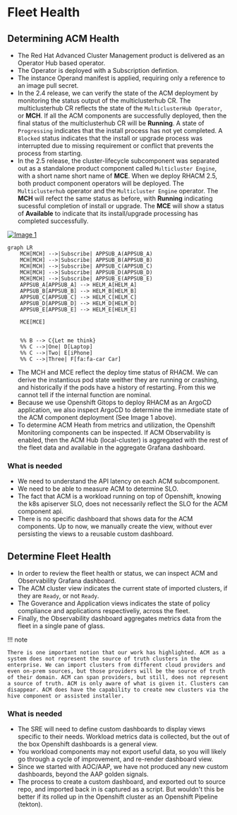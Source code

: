 # Fleet Health

## Determining ACM Health

- The Red Hat Advanced Cluster Management product is delivered as an Operator Hub based operator.
- The Operator is deployed with a Subscription defintion.
- The instance Operand manifest is applied, requiring only a reference to an image pull secret.
- In the 2.4 release, we can verify the state of the ACM deployment by monitoring the status output of the multiclusterhub CR. The multiclusterhub CR reflects the state of the `MulticlusterHub Operator`, or **MCH**. If all the ACM components are successfully deployed, then the final status of the multiclusterhub CR will be **Running**. A state of `Progressing` indicates that the install process has not yet completed. A `Blocked` status indicates that the install or upgrade process was interrupted due to missing requirement or conflict that prevents the process from starting.
- In the 2.5 release, the cluster-lifecycle subcomponent was separated out as a standalone product component called `Multicluster Engine`, with a short name short name of **MCE**. When we deploy RHACM 2.5, both product component operators will be deployed. The `Multiclusterhub` operator and the `Multicluster Engine` operator. The **MCH** will refect the same status as before, with **Running** indicating sucessful completion of install or upgrade. The **MCE** will show a status of **Available** to indicate that its install/upgrade processing has completed successfully.

<!-- ![<img src="https://cdoan1.github.io/static-site-starter-src/images/acm_24_argcd_appsub_helmrelease_deployment.png">](./images/acm_24_argcd_appsub_helmrelease_deployment.png "Image 1: ACM on ArgoCD") -->

[![Image 1](https://cdoan1.github.io/static-site-starter-src/images/acm_24_argcd_appsub_helmrelease_deployment.png)](./images/acm_24_argcd_appsub_helmrelease_deployment.png "Image 1: ACM on ArgoCD")

<!-- !!! note

    Reference to the [Image](https://cdoan1.github.io/static-site-starter-src/images/acm_24_argcd_appsub_helmrelease_deployment.png) -->


```mermaid
graph LR
    MCH[MCH] -->|Subscribe| APPSUB_A(APPSUB_A)
    MCH[MCH] -->|Subscribe| APPSUB_B(APPSUB_B)
    MCH[MCH] -->|Subscribe| APPSUB_C(APPSUB_C)
    MCH[MCH] -->|Subscribe| APPSUB_D(APPSUB_D)
    MCH[MCH] -->|Subscribe| APPSUB_E(APPSUB_E)
    APPSUB_A[APPSUB_A] --> HELM_A[HELM_A]
    APPSUB_B[APPSUB_B] --> HELM_B[HELM_B]
    APPSUB_C[APPSUB_C] --> HELM_C[HELM_C]
    APPSUB_D[APPSUB_D] --> HELM_D[HELM_D]
    APPSUB_E[APPSUB_E] --> HELM_E[HELM_E]
    
    MCE[MCE]
    
    
    %% B --> C{Let me think}
    %% C -->|One| D[Laptop]
    %% C -->|Two| E[iPhone]
    %% C -->|Three| F[fa:fa-car Car]
```

- The MCH and MCE reflect the deploy time status of RHACM. We can derive the instantious pod state weither they are running or crashing, and historically if the pods have a history of restarting. From this we cannot tell if the internal function are nominal.
- Because we use Openshift Gitops to deploy RHACM as an ArgoCD application, we also inspect ArgoCD to determine the immediate state of the ACM component deployment (See Image 1 above).
- To determine ACM Heath from metrics and utilization, the Openshift Monitoriing components can be inspected. If ACM Observability is enabled, then the ACM Hub (local-cluster) is aggregated with the rest of the fleet data and available in the aggregate Grafana dashboard.

### What is needed

- We need to understand the API latency on each ACM subcomponent.
- We need to be able to measure ACM to determine SLO.
- The fact that ACM is a workload running on top of Openshift, knowing the k8s apiserver SLO, does not necessarily reflect the SLO for the ACM component api.
- There is no specific dashboard that shows data for the ACM components. Up to now, we manually create the view, without ever persisting the views to a reusable custom dashboard.


## Determine Fleet Health

- In order to review the fleet health or status, we can inspect ACM and Observability Grafana dashboard.
- The ACM cluster view indicates the current state of imported clusters, if they are `Ready`, or not `Ready`.
- The Goverance and Application views indicates the state of policy compliance and applications respectiveliy, across the fleet.
- Finally, the Observability dashboard aggregates metrics data from the fleet in a single pane of glass.

!!! note

    There is one important notion that our work has highlighted. ACM as a system does not represent the source of truth clusters in the enterprise. We can import clusters from different cloud providers and even on-prem sources, but those providers will be the source of truth of their domain. ACM can span providers, but still, does not represent a source of truth. ACM is only aware of what is given it. Clusters can disappear. ACM does have the capability to create new clusters via the hive component or assisted installer. 

### What is needed

- The SRE will need to define custom dashboards to display views specific to their needs. Workload metrics data is collected, but the out of the box Openshift dashboards is a general view.
- You workload components may not export useful data, so you will likely go through a cycle of improvement, and re-render dashboard view.
- Since we started with AOC/AAP, we have not produced any new custom dashboards, beyond the AAP golden signals.
- The process to create a custom dashboard, and exported out to source repo, and imported back in is captured as a script. But wouldn't this be better if its rolled up in the Openshift cluster as an Openshift Pipeline (tekton).

